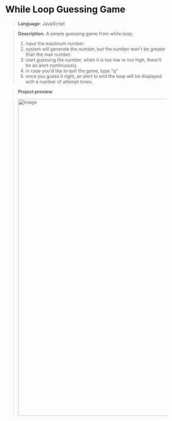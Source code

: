 # While Loop Guessing Game

> **Language**: JavaScript

> **Description**: A simple guessing game from while loop;
> 1. input the maximum number.
> 2. system will generate the number, but the number won't be greater than the max number.
> 3. start guessing the number, when it is too low or too high, there'll be an alert continuously.
> 4. in case you'd like to quit the game, type "q"
> 5. once you guess it right, an alert to end the loop will be displayed with a number of attempt times.

> **Project preview**:

> <img width="989" alt="image" src="https://github.com/user-attachments/assets/a23a8961-356c-4692-89b0-f780ffc702ac">
